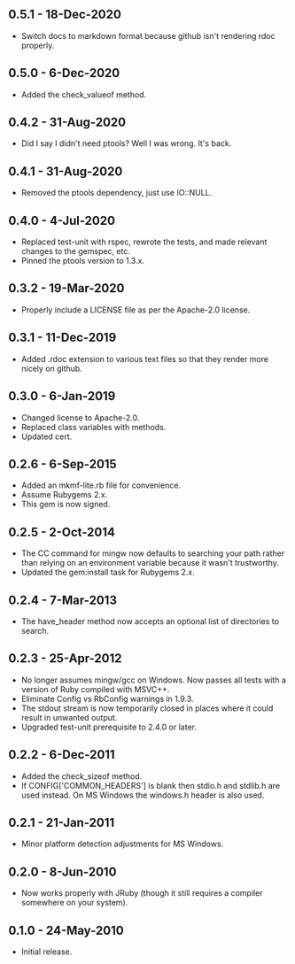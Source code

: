 ## 0.5.1 - 18-Dec-2020
* Switch docs to markdown format because github isn't rendering rdoc properly.

## 0.5.0 - 6-Dec-2020
* Added the check_valueof method.

## 0.4.2 - 31-Aug-2020
* Did I say I didn't need ptools? Well I was wrong. It's back.

## 0.4.1 - 31-Aug-2020
* Removed the ptools dependency, just use IO::NULL.

## 0.4.0 - 4-Jul-2020
* Replaced test-unit with rspec, rewrote the tests, and made relevant
  changes to the gemspec, etc.
* Pinned the ptools version to 1.3.x.

## 0.3.2 - 19-Mar-2020
* Properly include a LICENSE file as per the Apache-2.0 license.

## 0.3.1 - 11-Dec-2019
* Added .rdoc extension to various text files so that they render more nicely
  on github.

## 0.3.0 - 6-Jan-2019
* Changed license to Apache-2.0.
* Replaced class variables with methods.
* Updated cert.

## 0.2.6 - 6-Sep-2015
* Added an mkmf-lite.rb file for convenience.
* Assume Rubygems 2.x.
* This gem is now signed.

## 0.2.5 - 2-Oct-2014
* The CC command for mingw now defaults to searching your path rather than
  relying on an environment variable because it wasn't trustworthy.
* Updated the gem:install task for Rubygems 2.x.

## 0.2.4 - 7-Mar-2013
* The have_header method now accepts an optional list of directories to search.

## 0.2.3 - 25-Apr-2012
* No longer assumes mingw/gcc on Windows. Now passes all tests with a
  version of Ruby compiled with MSVC++.
* Eliminate Config vs RbConfig warnings in 1.9.3.
* The stdout stream is now temporarily closed in places where it could
  result in unwanted output.
* Upgraded test-unit prerequisite to 2.4.0 or later.

## 0.2.2 - 6-Dec-2011
* Added the check_sizeof method.
* If CONFIG['COMMON_HEADERS'] is blank then stdio.h and stdlib.h are
  used instead. On MS Windows the windows.h header is also used.

## 0.2.1 - 21-Jan-2011
* Minor platform detection adjustments for MS Windows.

## 0.2.0 - 8-Jun-2010
* Now works properly with JRuby (though it still requires a compiler
  somewhere on your system).

## 0.1.0 - 24-May-2010
* Initial release.
